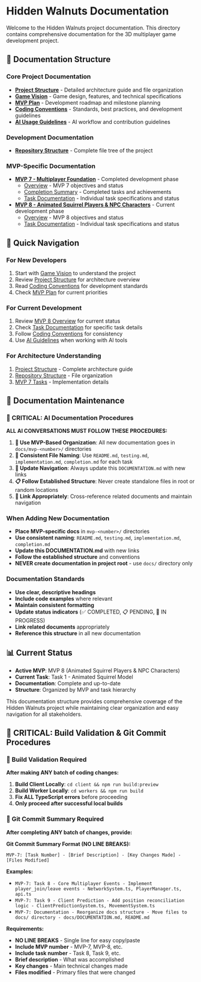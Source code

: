 # Hidden Walnuts Documentation

Welcome to the Hidden Walnuts project documentation. This directory contains comprehensive documentation for the 3D multiplayer game development project.

## 📁 Documentation Structure

### **Core Project Documentation**
- **[Project Structure](PROJECT_STRUCTURE.md)** - Detailed architecture guide and file organization
- **[Game Vision](GameVision.md)** - Game design, features, and technical specifications
- **[MVP Plan](MVP_Plan_Hidden_Walnuts-2.md)** - Development roadmap and milestone planning
- **[Coding Conventions](conventions.md)** - Standards, best practices, and development guidelines
- **[AI Usage Guidelines](README_AI.md)** - AI workflow and contribution guidelines

### **Development Documentation**
- **[Repository Structure](repo_structure.txt)** - Complete file tree of the project

### **MVP-Specific Documentation**
- **[MVP 7 - Multiplayer Foundation](mvp-7/)** - Completed development phase
  - [Overview](mvp-7/README.md) - MVP 7 objectives and status
  - [Completion Summary](mvp-7/COMPLETION_SUMMARY.md) - Completed tasks and achievements
  - [Task Documentation](mvp-7/tasks/) - Individual task specifications and status
- **[MVP 8 - Animated Squirrel Players & NPC Characters](mvp-8/)** - Current development phase
  - [Overview](mvp-8/README.md) - MVP 8 objectives and status
  - [Task Documentation](mvp-8/tasks/) - Individual task specifications and status

## 🎯 Quick Navigation

### **For New Developers**
1. Start with [Game Vision](GameVision.md) to understand the project
2. Review [Project Structure](PROJECT_STRUCTURE.md) for architecture overview
3. Read [Coding Conventions](conventions.md) for development standards
4. Check [MVP Plan](MVP_Plan_Hidden_Walnuts-2.md) for current priorities

### **For Current Development**
1. Review [MVP 8 Overview](mvp-8/README.md) for current status
2. Check [Task Documentation](mvp-8/tasks/) for specific task details
3. Follow [Coding Conventions](conventions.md) for consistency
4. Use [AI Guidelines](README_AI.md) when working with AI tools

### **For Architecture Understanding**
1. [Project Structure](PROJECT_STRUCTURE.md) - Complete architecture guide
2. [Repository Structure](repo_structure.txt) - File organization
3. [MVP 7 Tasks](mvp-7/tasks/) - Implementation details

## 🔄 Documentation Maintenance

### **🚨 CRITICAL: AI Documentation Procedures**

**ALL AI CONVERSATIONS MUST FOLLOW THESE PROCEDURES:**

1. **📁 Use MVP-Based Organization**: All new documentation goes in `docs/mvp-<number>/` directories
2. **📝 Consistent File Naming**: Use `README.md`, `testing.md`, `implementation.md`, `completion.md` for each task
3. **🔄 Update Navigation**: Always update this `DOCUMENTATION.md` with new links
4. **📋 Follow Established Structure**: Never create standalone files in root or random locations
5. **🔗 Link Appropriately**: Cross-reference related documents and maintain navigation

### **When Adding New Documentation**
- **Place MVP-specific docs** in `mvp-<number>/` directories
- **Use consistent naming**: `README.md`, `testing.md`, `implementation.md`, `completion.md`
- **Update this DOCUMENTATION.md** with new links
- **Follow the established structure** and conventions
- **NEVER create documentation in project root** - use `docs/` directory only

### **Documentation Standards**
- **Use clear, descriptive headings**
- **Include code examples** where relevant
- **Maintain consistent formatting**
- **Update status indicators** (✅ COMPLETED, 📋 PENDING, 🔄 IN PROGRESS)
- **Link related documents** appropriately
- **Reference this structure** in all new documentation

## 📊 Current Status

- **Active MVP**: MVP 8 (Animated Squirrel Players & NPC Characters)
- **Current Task**: Task 1 - Animated Squirrel Model
- **Documentation**: Complete and up-to-date
- **Structure**: Organized by MVP and task hierarchy

This documentation structure provides comprehensive coverage of the Hidden Walnuts project while maintaining clear organization and easy navigation for all stakeholders.

## 🚨 CRITICAL: Build Validation & Git Commit Procedures

### **🔧 Build Validation Required**
**After making ANY batch of coding changes:**

1. **Build Client Locally**: `cd client && npm run build:preview`
2. **Build Worker Locally**: `cd workers && npm run build`
3. **Fix ALL TypeScript errors** before proceeding
4. **Only proceed after successful local builds**

### **📝 Git Commit Summary Required**
**After completing ANY batch of changes, provide:**

**Git Commit Summary Format (NO LINE BREAKS):**
```
MVP-7: [Task Number] - [Brief Description] - [Key Changes Made] - [Files Modified]
```

**Examples:**
- `MVP-7: Task 8 - Core Multiplayer Events - Implement player_join/leave events - NetworkSystem.ts, PlayerManager.ts, api.ts`
- `MVP-7: Task 9 - Client Prediction - Add position reconciliation logic - ClientPredictionSystem.ts, MovementSystem.ts`
- `MVP-7: Documentation - Reorganize docs structure - Move files to docs/ directory - docs/DOCUMENTATION.md, README.md`

**Requirements:**
- **NO LINE BREAKS** - Single line for easy copy/paste
- **Include MVP number** - MVP-7, MVP-8, etc.
- **Include task number** - Task 8, Task 9, etc.
- **Brief description** - What was accomplished
- **Key changes** - Main technical changes made
- **Files modified** - Primary files that were changed 